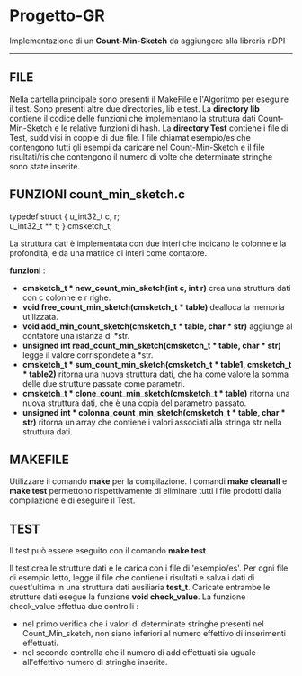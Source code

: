 # Progetto-GR
Implementazione di un **Count-Min-Sketch** da aggiungere alla libreria nDPI
***
## FILE
Nella cartella principale sono presenti il MakeFile e l'Algoritmo per eseguire il test.
Sono presenti altre due directories, lib e test. La **directory lib** contiene il codice delle funzioni che
implementano la struttura dati Count-Min-Sketch e le relative funzioni di hash.
La **directory Test** contiene i file di Test, suddivisi in coppie di due file. I file chiamat esempio/es che contengono tutti gli esempi da
caricare nel Count-Min-Sketch e il file risultati/ris che contengono il numero di volte che determinate stringhe sono state inserite.

## FUNZIONI count_min_sketch.c 
  
  typedef struct {
     u_int32_t c, r;     
            u_int32_t ** t;
  } cmsketch_t;
  
  La struttura dati è implementata con due interi che indicano le colonne e la profondità, e da 
  una matrice di interi come contatore.
  
  **funzioni** :
   * **cmsketch_t * new_count_min_sketch(int c, int r)** crea una struttura dati con c colonne e r righe.
   *  **void free_count_min_sketch(cmsketch_t * table)** dealloca la memoria utilizzata.
   *  **void add_min_count_sketch(cmsketch_t * table, char * str)** aggiunge al contatore una istanza di *str.
   *  **unsigned int read_count_min_sketch(cmsketch_t * table, char * str)** legge il valore corrispondete a *str.
   *  **cmsketch_t * sum_count_min_sketch(cmsketch_t * table1, cmsketch_t * table2)** ritorna una nuova struttura dati, che ha come valore la somma delle due strutture passate come parametri.
   *  **cmsketch_t * clone_count_min_sketch(cmsketch_t * table)** ritorna una nuova struttura dati, che è una copia del parametro passato.
   *  **unsigned int * colonna_count_min_sketch(cmsketch_t * table, char * str)** ritorna un array che contiene i valori associati alla stringa str nella struttura dati.
   
## MAKEFILE
 Utilizzare il comando **make** per la compilazione.
 I comandi **make cleanall** e **make test** permettono rispettivamente di eliminare tutti i file prodotti dalla compilazione e di eseguire il Test.
 
 ## TEST
 Il test può essere eseguito con il comando **make test**.
 
 Il test crea le strutture dati e le carica con i file di 'esempio/es'. Per ogni file di esempio letto, legge il file che contiene i risultati e salva i dati di quest'ultima in una struttura dati ausiliaria **test_t**. Caricate entrambe le strutture dati esegue la funzione **void check_value**. La funzione check_value effettua due controlli :
  * nel primo verifica che i valori di determinate stringhe presenti nel Count_Min_sketch, non siano inferiori al numero effettivo di inserimenti effettuati.
  * nel secondo controlla che il numero di add effettuati sia uguale all'effettivo numero di stringhe inserite.
 
  
  
  
